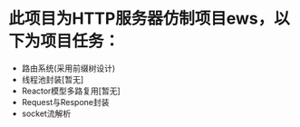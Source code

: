 # 此项目为HTTP服务器仿制项目ews，以下为项目任务：
- 路由系统(采用前缀树设计)
- 线程池封装[暂无]
- Reactor模型多路复用[暂无]
- Request与Respone封装
- socket流解析